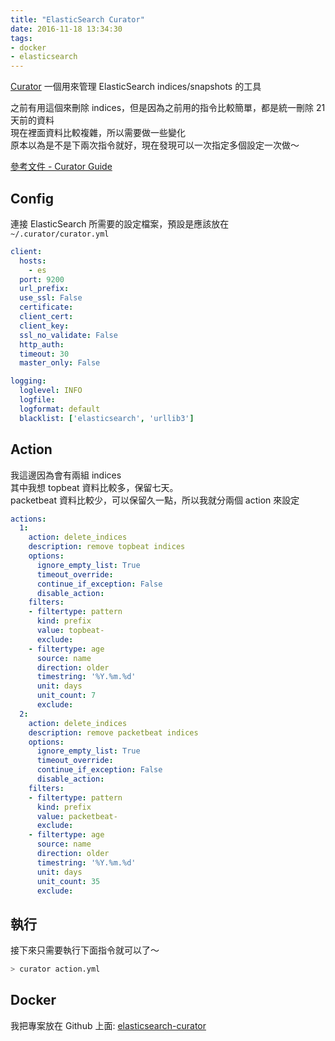 ```yaml
---
title: "ElasticSearch Curator"
date: 2016-11-18 13:34:30
tags:
- docker
- elasticsearch
---
```


[Curator](https://github.com/elastic/curator) 一個用來管理 ElasticSearch indices/snapshots 的工具

<!--more-->

之前有用這個來刪除 indices，但是因為之前用的指令比較簡單，都是統一刪除 21 天前的資料  
現在裡面資料比較複雜，所以需要做一些變化  
原本以為是不是下兩次指令就好，現在發現可以一次指定多個設定一次做～  

[參考文件 - Curator Guide](https://www.elastic.co/guide/en/elasticsearch/client/curator/current/about.html)

## Config

連接 ElasticSearch 所需要的設定檔案，預設是應該放在 `~/.curator/curator.yml`

```yml
client:
  hosts:
    - es
  port: 9200
  url_prefix:
  use_ssl: False
  certificate:
  client_cert:
  client_key:
  ssl_no_validate: False
  http_auth:
  timeout: 30
  master_only: False

logging:
  loglevel: INFO
  logfile:
  logformat: default
  blacklist: ['elasticsearch', 'urllib3']
```

## Action

我這邊因為會有兩組 indices  
其中我想 topbeat 資料比較多，保留七天。  
packetbeat 資料比較少，可以保留久一點，所以我就分兩個 action 來設定

```yml
actions:
  1:
    action: delete_indices
    description: remove topbeat indices
    options:
      ignore_empty_list: True
      timeout_override:
      continue_if_exception: False
      disable_action:
    filters:
    - filtertype: pattern
      kind: prefix
      value: topbeat-
      exclude:
    - filtertype: age
      source: name
      direction: older
      timestring: '%Y.%m.%d'
      unit: days
      unit_count: 7
      exclude:
  2:
    action: delete_indices
    description: remove packetbeat indices
    options:
      ignore_empty_list: True
      timeout_override:
      continue_if_exception: False
      disable_action:
    filters:
    - filtertype: pattern
      kind: prefix
      value: packetbeat-
      exclude:
    - filtertype: age
      source: name
      direction: older
      timestring: '%Y.%m.%d'
      unit: days
      unit_count: 35
      exclude:
```

## 執行

接下來只需要執行下面指令就可以了～  

```bash
> curator action.yml
```

## Docker

我把專案放在 Github 上面: [elasticsearch-curator](https://github.com/metavige/elasticsearch-curator)


